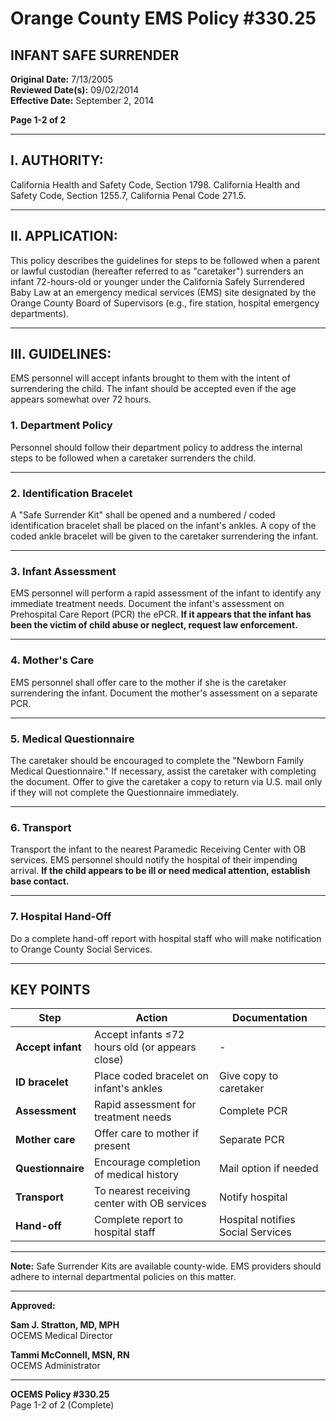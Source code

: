 # Orange County EMS Policy #330.25

## INFANT SAFE SURRENDER

**Original Date:** 7/13/2005  
**Reviewed Date(s):** 09/02/2014  
**Effective Date:** September 2, 2014

**Page 1-2 of 2**

---

## I. AUTHORITY:

California Health and Safety Code, Section 1798. California Health and Safety Code, Section 1255.7, California Penal Code 271.5.

---

## II. APPLICATION:

This policy describes the guidelines for steps to be followed when a parent or lawful custodian (hereafter referred to as "caretaker") surrenders an infant 72-hours-old or younger under the California Safely Surrendered Baby Law at an emergency medical services (EMS) site designated by the Orange County Board of Supervisors (e.g., fire station, hospital emergency departments).

---

## III. GUIDELINES:

EMS personnel will accept infants brought to them with the intent of surrendering the child. The infant should be accepted even if the age appears somewhat over 72 hours.

### 1. Department Policy

Personnel should follow their department policy to address the internal steps to be followed when a caretaker surrenders the child.

---

### 2. Identification Bracelet

A "Safe Surrender Kit" shall be opened and a numbered / coded identification bracelet shall be placed on the infant's ankles. A copy of the coded ankle bracelet will be given to the caretaker surrendering the infant.

---

### 3. Infant Assessment

EMS personnel will perform a rapid assessment of the infant to identify any immediate treatment needs. Document the infant's assessment on Prehospital Care Report (PCR) the ePCR. **If it appears that the infant has been the victim of child abuse or neglect, request law enforcement.**

---

### 4. Mother's Care

EMS personnel shall offer care to the mother if she is the caretaker surrendering the infant. Document the mother's assessment on a separate PCR.

---

### 5. Medical Questionnaire

The caretaker should be encouraged to complete the "Newborn Family Medical Questionnaire." If necessary, assist the caretaker with completing the document. Offer to give the caretaker a copy to return via U.S. mail only if they will not complete the Questionnaire immediately.

---

### 6. Transport

Transport the infant to the nearest Paramedic Receiving Center with OB services. EMS personnel should notify the hospital of their impending arrival. **If the child appears to be ill or need medical attention, establish base contact.**

---

### 7. Hospital Hand-Off

Do a complete hand-off report with hospital staff who will make notification to Orange County Social Services.

---

## KEY POINTS

| Step | Action | Documentation |
|------|--------|---------------|
| **Accept infant** | Accept infants ≤72 hours old (or appears close) | - |
| **ID bracelet** | Place coded bracelet on infant's ankles | Give copy to caretaker |
| **Assessment** | Rapid assessment for treatment needs | Complete PCR |
| **Mother care** | Offer care to mother if present | Separate PCR |
| **Questionnaire** | Encourage completion of medical history | Mail option if needed |
| **Transport** | To nearest receiving center with OB services | Notify hospital |
| **Hand-off** | Complete report to hospital staff | Hospital notifies Social Services |

---

**Note:** Safe Surrender Kits are available county-wide. EMS providers should adhere to internal departmental policies on this matter.

---

**Approved:**

**Sam J. Stratton, MD, MPH**  
OCEMS Medical Director

**Tammi McConnell, MSN, RN**  
OCEMS Administrator

---

**OCEMS Policy #330.25**  
Page 1-2 of 2 (Complete)

